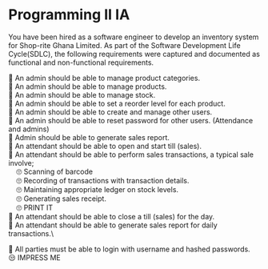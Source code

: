 # Programming II IA
You have been hired as a software engineer to develop an inventory system for Shop-rite Ghana Limited. As part of the Software Development Life Cycle(SDLC), the following requirements were captured and documented as functional and non-functional requirements. 

🎯 An admin should be able to manage product categories.\
🎯 An admin should be able to manage products.\
🎯 An admin should be able to manage stock.\
🤞 An admin should be able to set a reorder level for each product.\
🎯 An admin should be able to create and manage other users.\
🎯 An admin should be able to reset password for other users. (Attendance and admins)\
🤞  Admin should be able to generate sales report.\
🤞 An attendant should be able to open and start till (sales).\
🤞 An attendant should be able to perform sales transactions, a typical sale involve;\
    &nbsp;&nbsp;&nbsp;&nbsp;🙄 Scanning of barcode \
    &nbsp;&nbsp;&nbsp;&nbsp;🙄 Recording of transactions with transaction details. \
    &nbsp;&nbsp;&nbsp;&nbsp;🙄 Maintaining appropriate ledger on stock levels. \
    &nbsp;&nbsp;&nbsp;&nbsp;🙄 Generating sales receipt. \
    &nbsp;&nbsp;&nbsp;&nbsp;🙄 PRINT IT \
🤞 An attendant should be able to close a till (sales) for the day.\
🤞 An attendant should be able to generate sales report for daily transactions.\

🤞 All parties must be able to login with username and hashed passwords.\
😒 IMPRESS ME 
